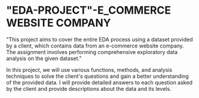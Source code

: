 # "EDA-PROJECT"-E_COMMERCE WEBSITE COMPANY 
"This project aims to cover the entire EDA process using a dataset provided by a client, which contains data from an e-commerce website company. The assignment involves performing comprehensive exploratory data analysis on the given dataset."

In this project, we will use various functions, methods, and analysis techniques to solve the client's questions and gain a better understanding of the provided data. I will provide detailed answers to each question asked by the client and provide descriptions about the data and its levels.
